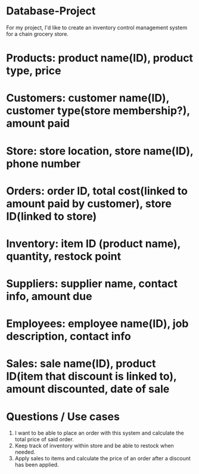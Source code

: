 # Database-Project
For my project, I'd like to create an inventory control management system for a chain grocery store.


# Products: product name(ID), product type, price
# Customers: customer name(ID), customer type(store membership?), amount paid
# Store: store location, store name(ID), phone number
# Orders: order ID, total cost(linked to amount paid by customer), store ID(linked to store)
# Inventory: item ID (product name), quantity, restock point
# Suppliers: supplier name, contact info, amount due
# Employees: employee name(ID), job description, contact info
# Sales: sale name(ID), product ID(item that discount is linked to), amount discounted, date of sale

# Questions / Use cases
1. I want to be able to place an order with this system and calculate the total price of said order.
2. Keep track of inventory within store and be able to restock when needed.
3. Apply sales to items and calculate the price of an order after a discount has been applied.

